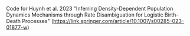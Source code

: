 Code for Huynh et al. 2023 "Inferring Density-Dependent Population Dynamics Mechanisms through Rate Disambiguation for Logistic Birth-Death Processes" (https://link.springer.com/article/10.1007/s00285-023-01877-w) 
